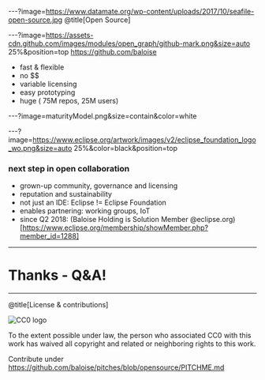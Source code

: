 ---?image=https://www.datamate.org/wp-content/uploads/2017/10/seafile-open-source.jpg
@title[Open Source]

---?image=https://assets-cdn.github.com/images/modules/open_graph/github-mark.png&size=auto 25%&position=top
https://github.com/baloise
* fast & flexible
* no $$
* variable licensing
* easy prototyping
* huge ( 75M repos, 25M users)

---?image=maturityModel.png&size=contain&color=white

---?image=https://www.eclipse.org/artwork/images/v2/eclipse_foundation_logo_wo.png&size=auto 25%&color=black&position=top
### next step in open collaboration
* grown-up community, governance and licensing
* reputation and sustainability 
* not just an IDE: Eclipse != Eclipse Foundation
* enables partnering: working groups, IoT
* since Q2 2018: (Baloise Holding is Solution Member @eclipse.org)[https://www.eclipse.org/membership/showMember.php?member_id=1288]
---
# Thanks - Q&A!
---

@title[License & contributions]

![CC0 logo](https://licensebuttons.net/p/zero/1.0/88x31.png)

To the extent possible under law, the person who associated CC0 with this work has waived all copyright and related or neighboring rights to this work. 

Contribute under https://github.com/baloise/pitches/blob/opensource/PITCHME.md
